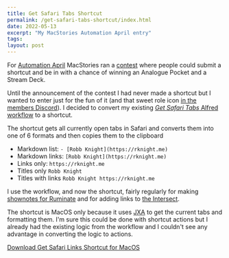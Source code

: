 ```yaml
---
title: Get Safari Tabs Shortcut
permalink: /get-safari-tabs-shortcut/index.html
date: 2022-05-13
excerpt: "My MacStories Automation April entry"
tags:
layout: post
---
```


For [Automation April](https://www.macstories.net/stories/introducing-automation-april/) MacStories ran a [contest](https://www.macstories.net/stories/introducing-the-2022-automation-april-shortcuts-contest-winners/) where people could submit a shortcut and be in with a chance of winning an Analogue Pocket and a Stream Deck.

Until the announcement of the contest I had never made a shortcut but I wanted to enter just for the fun of it (and that sweet role icon [in the members Discord](http://plus.club)). I decided to convert my existing [_Get Safari Tabs_ Alfred workflow](https://rknight.me/alfred-workflows/#085F8761-9FB4-492D-B466-D7CE943DCE60) to a shortcut.

The shortcut gets all currently open tabs in Safari and converts them into one of 6 formats and then copies them to the clipboard

- Markdown list: `- [Robb Knight](https://rknight.me)`
- Markdown links: `[Robb Knight](https://rknight.me)`
- Links only: `https://rknight.me`
- Titles only `Robb Knight`
- Titles with links `Robb Knight https://rknight.me`

I use the workflow, and now the shortcut, fairly regularly for making [shownotes for Ruminate](https://ruminatepodcast.com) and for adding links to [the Intersect](https://intersect.rknight.me).

The shortcut is MacOS only because it uses [JXA](https://developer.apple.com/library/archive/releasenotes/InterapplicationCommunication/RN-JavaScriptForAutomation/Articles/Introduction.html#//apple_r) to get the current tabs and formatting them. I'm sure this could be done with shortcut actions but I already had the existing logic from the workflow and I couldn't see any advantage in converting the logic to actions.

[Download Get Safari Links Shortcut for MacOS](https://www.icloud.com/shortcuts/bfe5827f709a47909e6e81d098d5e507)